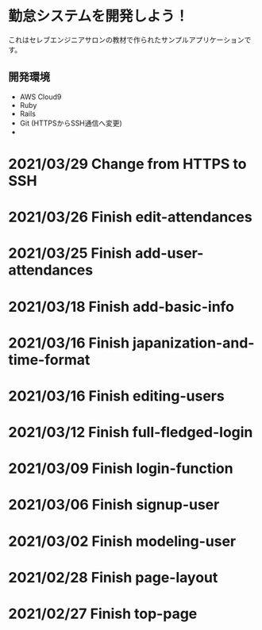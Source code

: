 # 勤怠システムを開発しよう！

これはセレブエンジニアサロンの教材で作られたサンプルアプリケーションです。

## 開発環境

* AWS Cloud9
* Ruby
* Rails
* Git (HTTPSからSSH通信へ変更)
* 

# 2021/03/29 Change from HTTPS to SSH
# 2021/03/26 Finish edit-attendances
# 2021/03/25 Finish add-user-attendances
# 2021/03/18 Finish add-basic-info
# 2021/03/16 Finish japanization-and-time-format
# 2021/03/16 Finish editing-users
# 2021/03/12 Finish full-fledged-login
# 2021/03/09 Finish login-function
# 2021/03/06 Finish signup-user
# 2021/03/02 Finish modeling-user
# 2021/02/28 Finish page-layout
# 2021/02/27 Finish top-page 